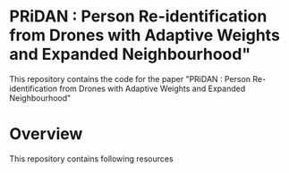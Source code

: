 # PRiDAN : Person Re-identification from Drones with Adaptive Weights and Expanded Neighbourhood"


This repository contains the code for the paper "PRiDAN : Person Re-identification from Drones with Adaptive Weights and Expanded Neighbourhood"

# Overview

This repository contains following resources
